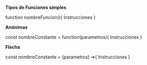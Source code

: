 **Tipos de Funciones simples**

function nombreFuncion(){
    Instrucciones
}


**Anónimas**

const nombreConstante = function(parametros){
   Instrucciones
}


**Flecha**

const nombreConstante = (parametros) =>{
     Instrucciones
}
